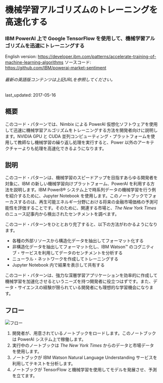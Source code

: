 # 機械学習アルゴリズムのトレーニングを高速化する

### IBM PowerAI 上で Google TensorFlow を使用して、機械学習アルゴリズムを迅速にトレーニングする

English version: https://developer.ibm.com/patterns/accelerate-training-of-machine-learning-algorithms
ソースコード: https://github.com/IBM/powerai-market-sentiment

###### 最新の英語版コンテンツは上記URLを参照してください。
last_updated: 2017-05-16

 ## 概要

このコード・パターンでは、Nimbix による PowerAI 仮想化ソフトウェアを使用して迅速に機械学習アルゴリズムをトレーニングする方法を開発者向けに説明します。NVIDIA GPU と CUDA 並列コンピューティング・プラットフォームを使用して教師なし機械学習の繰り返し処理を実行すると、Power 以外のアーキテクチャーよりも処理を高速化できるようになります。

## 説明

このコード・パターンは、機械学習のスピードアップを目指すあらゆる開発者を対象に、IBM の新しい機械学習向けプラットフォーム、PowerAI を利用する方法を説明します。IBM Power8&reg; システム上で時系列データの機械学習を行う例を紹介するために、Jupyter Notebook を使用します。このノートブックでフォーカスするのは、再生可能エネルギー分野における将来の金融市場価格の予測可能性を評価することです。そのために、関連する市場と、*The New York Times* のニュース記事内から検出されたセンチメントを調べます。

このコード・パターンをひととおり完了すると、以下の方法がわかるようになります。

* 各種の外部リソースから構造化データを抽出してフォーマット化する
* 非構造化データを抽出してフォーマット化し、IBM Watson&trade; のコグニティブ・サービスを利用してデータのセンチメントを分析する
* ニューラル・ネットワークを作成してトレーニングする
* Jupyter Notebook 内で結果を表示して共有する

このコード・パターンは、強力な深層学習アプリケーションを効率的に作成して機械学習を加速化させるというニーズを持つ開発者に役立つはずです。また、データ・サイエンスの経験が限られている開発者にも理想的な学習機会になります。

## フロー

![フロー](../../images/tensorflow-arch.png)

1. 開発者が、用意されているノートブックをロードします。このノートブックは PowerAI システム上で稼働します。
2. 実行中のノートブックは *The New York Times* からのデータと市場データを使用します。
3. ノートブックが IBM Watson Natural Language Understanding サービスを利用してテキストを分析します。
4. ノートブックが TensorFlow と機械学習を使用してモデルを発展させ、予測を立てます。
